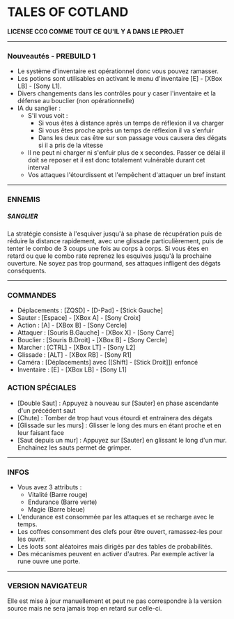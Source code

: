 # TALES OF COTLAND

**LICENSE CC0 COMME TOUT CE QU'IL Y A DANS LE PROJET**
___

### Nouveautés - PREBUILD 1

- Le système d'inventaire est opérationnel donc vous pouvez ramasser.
- Les potions sont utilisables en activant le menu d'inventaire [E] - [XBox LB] - [Sony L1].
- Divers changements dans les contrôles pour y caser l'inventaire et la défense au bouclier (non opérationnelle)
- IA du sanglier :
	- S'il vous voit :
		- Si vous êtes à distance après un temps de réflexion il va charger
		- Si vous êtes proche après un temps de réflexion il va s'enfuir
		- Dans les deux cas être sur son passage vous causera des dégats si il a pris de la vitesse
	- Il ne peut ni charger ni s'enfuir plus de x secondes. Passer ce délai il doit se reposer et il est donc totalement vulnérable durant cet interval
	- Vos attaques l'étourdissent et l'empêchent d'attaquer un bref instant
	
___

### ENNEMIS

##### SANGLIER

La stratégie consiste à l'esquiver jusqu'à sa phase de récupération puis de réduire la distance rapidement, avec une glissade particulièrement, puis de tenter le combo de 3 coups une fois au corps à corps. Si vous êtes en retard ou que le combo rate reprenez les esquives jusqu'à la prochaine ouverture.
Ne soyez pas trop gourmand, ses attaques infligent des dégats conséquents.
___

### COMMANDES

- Déplacements : [ZQSD] - [D-Pad] - [Stick Gauche]
- Sauter : [Espace] - [XBox A] - [Sony Croix]
- Action : [A] - [XBox B] - [Sony Cercle]
- Attaquer : [Souris B.Gauche] - [XBox X] - [Sony Carré]
- Bouclier : [Souris B.Droit] - [XBox B] - [Sony Cercle]
- Marcher : [CTRL] - [XBox LT] - [Sony L2]
- Glissade : [ALT] - [XBox RB] - [Sony R1]
- Caméra : [Déplacements] avec ([Shift] - [Stick Droit]]) enfoncé
- Inventaire : [E] - [XBox LB] - [Sony L1]

### ACTION SPÉCIALES

- [Double Saut] : Appuyez à nouveau sur [Sauter] en phase ascendante d'un précédent saut
- [Chute] : Tomber de trop haut vous étourdi et entrainera des dégats
- [Glissade sur les murs] : Glisser le long des murs en étant proche et en leur faisant face
- [Saut depuis un mur] : Appuyez sur [Sauter] en glissant le long d'un mur. Enchainez les sauts permet de grimper.

___

### INFOS

- Vous avez 3 attributs :
	- Vitalité (Barre rouge)
	- Endurance (Barre verte)
	- Magie (Barre bleue)
- L'endurance est consommée par les attaques et se recharge avec le temps.
- Les coffres consomment des clefs pour être ouvert, ramassez-les pour les ouvrir.
- Les loots sont aléatoires mais dirigés par des tables de probabilités.
- Des mécanismes peuvent en activer d'autres. Par exemple activer la rune ouvre une porte.

___

### VERSION NAVIGATEUR

Elle est mise à jour manuellement et peut ne pas correspondre à la version source mais ne sera jamais trop en retard sur celle-ci.